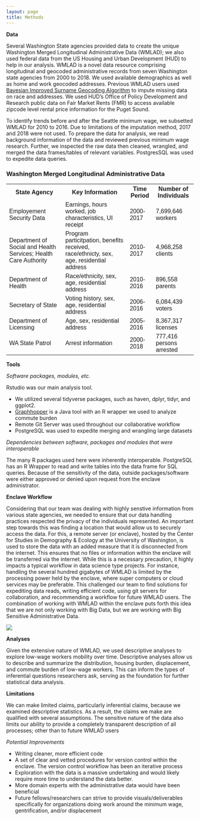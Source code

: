 ```yaml
---
layout: page
title: Methods
---
```


**Data** 

Several Washington State agencies provided data to create the unique Washington Merged Longitudinal Administrative Data (WMLAD); we also used federal data from the US Housing and Urban Development (HUD) to help in our analysis. WMLAD is a novel data resource comprising longitudinal and geocoded administrative records from seven Washington state agencies from 2000 to 2018.  We used available demographics as well as home and work geocoded addresses.  Previous WMLAD users used [Bayesian Improved Surname Geocoding Algorithm](https://dcollab.uw.edu/wp-content/uploads/2019/02/Romich_et_al_SMWS_MergedAdminData_forPAA0418.pdf) to impute missing data on race and addresses. We used HUD’s Office of Policy Development and Research public data on Fair Market Rents (FMR) to access available zipcode level rental price information for the Puget Sound.

To identify trends before and after the Seattle minimum wage, we subsetted WMLAD for 2010 to 2016. Due to limitations of the imputation method, 2017 and 2018 were not used. To prepare the data for analysis, we read background information of the data and reviewed previous minimum wage research. Further, we inspected the raw data then cleaned, wrangled, and merged the data frames/tables of relevant variables. PostgresSQL was used to expedite data queries.



<html>
<head>
<style>
table {
  font-family: arial, sans-serif;
  border-collapse: collapse;
  width: 100%;
}

td, th {
  border: 1px solid #dddddd;
  text-align: left;
  padding: 8px;
}

tr:nth-child(even) {
  background-color: #dddddd;
}
</style>
</head>
<body>

<h3>Washington Merged Longitudinal Administrative Data</h3>

<table>
  <tr>
    <th>State Agency</th>
    <th>Key Information</th>
    <th>Time Period</th>
    <th>Number of Individuals</th>
  </tr>
  <tr>
    <td>Employement Security Data</td>
    <td>Earnings, hours worked, job characteristics, UI receipt</td>
    <td>2000-2017</td>
    <td>7,699,646 workers</td>
  </tr>
  <tr>
    <td>Department of Social and Health Services; Health Care Authority</td>
    <td>Program particitpation, benefits received, race/ethnicty, sex, age, residential address</td>
    <td>2010-2017</td>
    <td>4,968,258 clients</td>
  </tr>
  <tr>
    <td>Department of Health</td>
    <td>Race/ethnicity, sex, age, residential address</td>
    <td>2010-2016</td>
    <td>896,558 parents</td>
  </tr>
  <tr>
    <td>Secretary of State</td>
    <td>Voting history, sex, age, residential address</td>
    <td>2006-2016</td>
    <td>6,084,439 voters</td>
  </tr>
  <tr>
    <td>Department of Licensing</td>
    <td>Age, sex, residential address</td>
    <td>2005-2016</td>
    <td>8,367,317 licenses</td>
  </tr>
  <tr>
    <td>WA State Patrol</td>
    <td>Arrest information</td>
    <td>2000-2018</td>
    <td>777,416 persons arrested</td>
  </tr>
</table>

</body>
</html>




**Tools**

*Software packages, modules, etc.* 

Rstudio was our main analysis tool.
- We utilized several tidyverse packages, such as haven, dplyr, tidyr, and ggplot2. 
- [Graphhopper](https://www.graphhopper.com/) is a Java tool with an R wrapper we used to analyze commute burden
- Remote Git Server was used throughout our collaborative workflow
- PostgreSQL was used to expedite merging and wrangling large datasets

*Dependencies between software, packages and modules that were interoperable*

The many R packages used here were inherently interoperable. PostgreSQL has an R Wrapper to read and write tables into the data frame for SQL queries. Because of the sensitivity of the data, outside packages/software were either approved or denied upon request from the enclave administrator. 

**Enclave Workflow**

Considering that our team was dealing with highly senstive information from various state agencies, we needed to ensure that our data handling practices respected the privacy of the individuals represented. An important step towards this was finding a location that would allow us to securely access the data. For this, a remote server (or enclave), hosted by the Center for Studies in Demography & Ecology at the University of Washington, is used to store the data with an added measure that it is disconnected from the internet. This ensures that no files or information within the enclave will be transferred via the internet. While this is a necessary precaution, it highly impacts a typical workflow in data science type projects. For instance, handling the several hundred gigabytes of WMLAD is limited by the processing power held by the enclave, where super computers or cloud services may be preferable. This challenged our team to find solutions for expediting data reads, writing efficient code, using git servers for collaboration, and recommending a workflow for future WMLAD users. The combination of working with WMLAD within the enclave puts forth this idea that we are not only working with Big Data,  but we are working with Big Sensitive Administrative Data. 

<img src="{{ site.url }}{{ site.baseurl }}/assets/img/methods_pic.png">

**Analyses**

Given the extensive nature of WMLAD, we used descriptive analyses to explore low-wage workers mobility over time. Descriptive analyses allow us to describe and summarize the distribution, housing burden, displacement, and commute burden of low-wage workers. This can inform the types of inferential questions researchers ask, serving as the foundation for further statistical data analysis.

**Limitations**

We can make limited claims, particularly inferential claims, because we examined descriptive statistics. As a result, the claims we make are qualified with several assumptions. The sensitive nature of the data also limits our ability to provide a completely transparent description of all processes; other than to future WMLAD users

*Potential Improvements*

- Writing cleaner, more efficient code 
- A set of clear and vetted procedures for version control within the enclave. The version control workflow has been an iterative process 
- Exploration with the data is a massive undertaking and would likely require more time to understand the data better. 
- More domain experts with the administrative data would have been beneficial
- Future fellows/researchers can strive to provide visuals/deliverables specifically for organizations doing work around the minimum wage, gentrification, and/or displacement 
